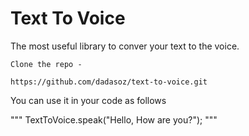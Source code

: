 # Text To Voice

The most useful library to conver your text to the voice.

    Clone the repo -

    https://github.com/dadasoz/text-to-voice.git


You can use it in your code as follows

"""
    TextToVoice.speak("Hello, How are you?");
"""
